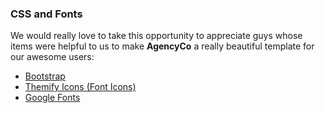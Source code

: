 ### CSS and Fonts
We would really love to take this opportunity to appreciate guys whose items were helpful to us to make **AgencyCo** a really beautiful template for our awesome users:

- [Bootstrap](https://getbootstrap.com/)
- [Themify Icons (Font Icons)](https://themify.me/themify-icons)
- [Google Fonts](https://fonts.google.com/)
